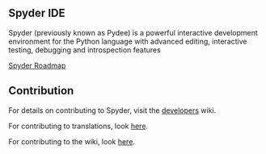 ## Spyder IDE
Spyder (previously known as Pydee) is a powerful interactive development environment for the Python language with advanced editing, interactive testing, debugging and introspection features

[Spyder Roadmap](https://github.com/spyder-ide/spyder/wiki/Roadmap)

## Contribution
For details on contributing to Spyder, visit the [developers](https://bitbucket.org/spyder-ide/spyderlib/wiki/developers/Home) wiki.

For contributing to translations, look [here](https://bitbucket.org/spyder-ide/spyderlib/wiki/Translations).

For contributing to the wiki, look [here](https://bitbucket.org/spyder-ide/spyderlib/wiki/wiki).